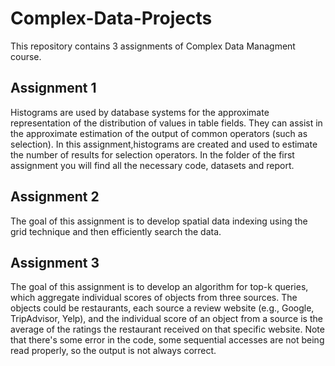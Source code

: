 # Complex-Data-Projects
This repository contains 3 assignments of Complex Data Managment course.

## Assignment 1
Histograms are used by database systems for the approximate representation of the distribution of values in table fields. They can assist in the approximate estimation of the output of common operators (such as selection). In this assignment,histograms are created and used to estimate the number of results for selection operators. In the folder of the first assignment you will find all the necessary code, datasets and report.
## Assignment 2
The goal of this assignment is to develop spatial data indexing using the grid technique and then efficiently search the data.
## Assignment 3
The goal of this assignment is to develop an algorithm for top-k queries, which aggregate individual scores of objects from three sources. The objects could be restaurants, each source a review website (e.g., Google, TripAdvisor, Yelp), and the individual score of an object from a source is the average of the ratings the restaurant received on that specific website. Note that there's some error in the code, some sequential accesses are not being read properly, so the output is not always correct.